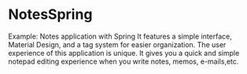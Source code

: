 # NotesSpring
Example: Notes application with Spring
It features a simple interface, Material Design, and a tag system for easier organization. 
The user experience of this application is unique.
It gives you a quick and simple notepad editing experience when you write notes, memos, e-mails,etc.
